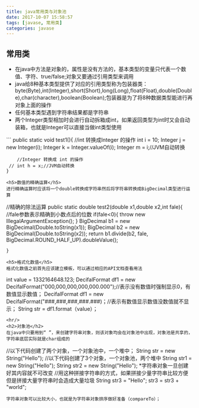 ```yaml
---
title: java常用类与对象池
date: 2017-10-07 15:58:57
tags: [javase, 常用类]
categories: javase
---
```

<h2>常用类</h2>
<ul>
	<li>在java中方法是对象的，属性是没有方法的，基本类型的变量只代表一个数值、字符、true/false;对象又要通过引用类型来调用
  </li>
	<li>java给8种基本类型提供了对应的引用类型称为包装器类：byte(Byte),int(Integer),short(Short),long(Long),float(Float),double(Double),char(character),boolean(Boolean);包装器是为了将8种数据类型能进行再对象上面的操作</li>
	<li>任何基本类型遇到字符串结果都是字符串</li>
	<li>两个Integer类型相加时会进行自动拆箱成int，如果返回类型为int时又会自动装箱，也就是Integer可以直接当做int类型使用</li>
</ul>
<!--more-->
```
public  static  void  test1(){
		//int 转换成Integer 的操作
		int i = 10;
		Integer j =  new Integer(i);
		Integer k = Integer.valueOf(i);
		Integer m = i;//JVM自动转换
		
		//Integer 转换成 int 的操作
     //	int h = x;//JVM自动转换	
	}
```
<h5>数值的精确运算</h5>
进行精确运算时应该将一个double转换成字符串然后将字符串转换成BigDecimal类型进行运算

```
//精确的除法运算
	public static double test2(double x1,double x2,int fale){
	//fale参数表示精确到小数点后的位数
      if(fale<0){
			throw new IllegalArgumentException();
		}
		BigDecimal b1 = new BigDecimal(Double.toString(x1));
		BigDecimal b2 = new BigDecimal(Double.toString(x2));
		return b1.divide(b2, fale, BigDecimal.ROUND_HALF_UP).doubleValue();
		
	}
```
<h5>格式化数值</h5>
格式化数值之前首先应该建立模板，可以通过相应的API文档查看用法
```
int value = 1332164648.123;
DecifalFormat df1 = new DecifalFormat("000,000,000,000,000.000");//表示没有数值时强制显示0，有数值显示数值；
DecifalFormat df1 = new DecifalFormat("###,###,###,###.###)；//表示有数值显示数值没数值就不显示；
String str = df1.format（value）；
```
<hr/>
<h2>对象池</h2>
在java中只要用到“ ”，来创建字符串对象，则该对象均会在对象池中出现，对象池是共享的，字符串底层实际就是char组成的
```
//以下代码创建了两个对象，一个对象池中，一个堆中；
	  String str = new String("Hello");
     //以下代码创建了3个对象，一个对象池，两个堆中
	  String str1 = new String("Hello");
	  String str2 = new String("Hello");
     *字符串对象一旦创建好其内容就不可改变
     //用这种拼接字符串的方式，如果拼接少量字符串比较方便  但是拼接大量字符串时会造成大量垃圾
	  String str3 = "Hello";
	  str3  = str3 +  "world";
```
字符串对象可以比较大小，也就是为字符串对象排序做好准备（compareTo）；